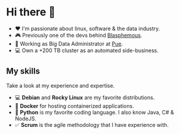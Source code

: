 # Hi there 👋
 

* ❤️ I'm passionate about linux, software & the data industry.
* 🎮 Previously one of the devs behind [Blasphemous](https://thegamekitchen.com/blasphemous/).
* 💼 Working as Big Data Administrator at [Pue](https://www.pue.es/).
* 💻 Own a +200 TB cluster as an automated side-business.


## My skills

Take a look at my experience and expertise.

* 💻 **Debian** and **Rocky Linux** are my favorite distributions.
* 🐋 **Docker** for hosting containerized applications.
* 🐍 **Python** is my favorite coding language. I also know Java, C# & NodeJS.
* ✅ **Scrum** is the agile methodology that I have experience with.
